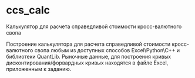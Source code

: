 # ccs_calc
Калькулятор для расчета справедливой стоимости кросс-валютного свопа 

Построение калькулятора для расчета справедливой стоимости кросс-валютного свопа любым из доступных способов Excel\Python\C++ и библиотеки QuantLib. Рыночные данные, для построения кривых дисконтирования/форвардных кривых находятся в файле Excel, приложенным к заданию. 
